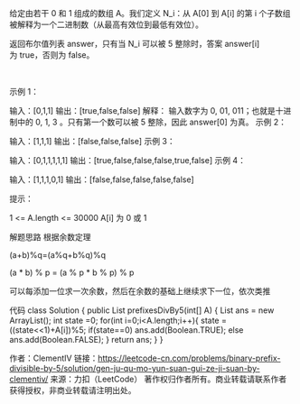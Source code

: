 给定由若干 0 和 1 组成的数组 A。我们定义 N_i：从 A[0] 到 A[i] 的第 i 个子数组被解释为一个二进制数（从最高有效位到最低有效位）。

返回布尔值列表 answer，只有当 N_i 可以被 5 整除时，答案 answer[i] 为 true，否则为 false。

 

示例 1：

输入：[0,1,1]
输出：[true,false,false]
解释：
输入数字为 0, 01, 011；也就是十进制中的 0, 1, 3 。只有第一个数可以被 5 整除，因此 answer[0] 为真。
示例 2：

输入：[1,1,1]
输出：[false,false,false]
示例 3：

输入：[0,1,1,1,1,1]
输出：[true,false,false,false,true,false]
示例 4：

输入：[1,1,1,0,1]
输出：[false,false,false,false,false]
 

提示：

1 <= A.length <= 30000
A[i] 为 0 或 1


解题思路
根据余数定理

(a+b)%q=(a%q+b%q)%q

(a * b) % p = (a % p * b % p) % p

可以每添加一位求一次余数，然后在余数的基础上继续求下一位，依次类推

代码
class Solution {
    public List<Boolean> prefixesDivBy5(int[] A) {
        List<Boolean> ans = new ArrayList<Boolean>();
        int state =0;
        for(int i=0;i<A.length;i++){
            state = ((state<<1)+A[i])%5;
            if(state==0) ans.add(Boolean.TRUE);
            else ans.add(Boolean.FALSE);
        }
        return ans;
    }
}

作者：ClementIV
链接：https://leetcode-cn.com/problems/binary-prefix-divisible-by-5/solution/gen-ju-qu-mo-yun-suan-gui-ze-ji-suan-by-clementiv/
来源：力扣（LeetCode）
著作权归作者所有。商业转载请联系作者获得授权，非商业转载请注明出处。